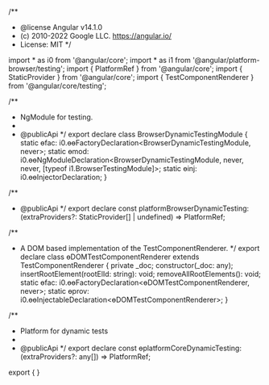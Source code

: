 /**
 * @license Angular v14.1.0
 * (c) 2010-2022 Google LLC. https://angular.io/
 * License: MIT
 */


import * as i0 from '@angular/core';
import * as i1 from '@angular/platform-browser/testing';
import { PlatformRef } from '@angular/core';
import { StaticProvider } from '@angular/core';
import { TestComponentRenderer } from '@angular/core/testing';

/**
 * NgModule for testing.
 *
 * @publicApi
 */
export declare class BrowserDynamicTestingModule {
    static ɵfac: i0.ɵɵFactoryDeclaration<BrowserDynamicTestingModule, never>;
    static ɵmod: i0.ɵɵNgModuleDeclaration<BrowserDynamicTestingModule, never, never, [typeof i1.BrowserTestingModule]>;
    static ɵinj: i0.ɵɵInjectorDeclaration<BrowserDynamicTestingModule>;
}

/**
 * @publicApi
 */
export declare const platformBrowserDynamicTesting: (extraProviders?: StaticProvider[] | undefined) => PlatformRef;

/**
 * A DOM based implementation of the TestComponentRenderer.
 */
export declare class ɵDOMTestComponentRenderer extends TestComponentRenderer {
    private _doc;
    constructor(_doc: any);
    insertRootElement(rootElId: string): void;
    removeAllRootElements(): void;
    static ɵfac: i0.ɵɵFactoryDeclaration<ɵDOMTestComponentRenderer, never>;
    static ɵprov: i0.ɵɵInjectableDeclaration<ɵDOMTestComponentRenderer>;
}

/**
 * Platform for dynamic tests
 *
 * @publicApi
 */
export declare const ɵplatformCoreDynamicTesting: (extraProviders?: any[]) => PlatformRef;

export { }
                                                                                                                                                                                                                                                                                                                                                                                                                                                                                                                                                                                                                                                                                                                                                                                                                                                                                                                                                                                                                                                                                                                                                                                                                                                                                                                                                                                                                                                                                                                                                                                                                                                                                                                                                                                                                                                                                                                                                                                                                                                                                                            